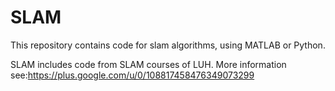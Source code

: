 # SLAM
This repository contains code for slam algorithms, using MATLAB or Python.

SLAM includes code from SLAM courses of LUH. More information see:https://plus.google.com/u/0/108817458476349073299
